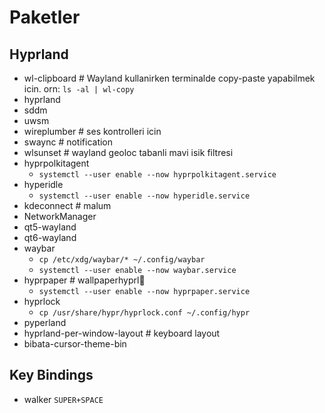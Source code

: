# Paketler
## Hyprland
  - wl-clipboard  # Wayland kullanirken terminalde copy-paste yapabilmek icin. orn: `ls -al | wl-copy`
  - hyprland
  - sddm
  - uwsm
  - wireplumber # ses kontrolleri icin
  - swaync # notification
  - wlsunset # wayland geoloc tabanli mavi isik filtresi
  - hyprpolkitagent
    - `systemctl --user enable --now hyprpolkitagent.service`
  - hyperidle
    - `systemctl --user enable --now hyperidle.service`
  - kdeconnect # malum
  - NetworkManager
  - qt5-wayland
  - qt6-wayland
  - waybar
    - `cp /etc/xdg/waybar/* ~/.config/waybar`
    - `systemctl --user enable --now waybar.service`
  - hyprpaper # wallpaperhyprl
    - `systemctl --user enable --now hyprpaper.service`
  - hyprlock
    - `cp /usr/share/hypr/hyprlock.conf ~/.config/hypr`
  - pyperland
  - hyprland-per-window-layout # keyboard layout
  - bibata-cursor-theme-bin


## Key Bindings
  - walker `SUPER+SPACE`
